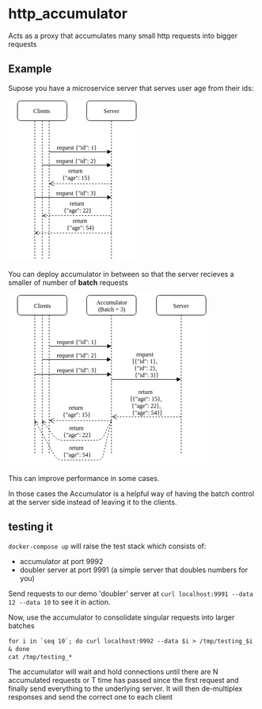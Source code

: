 # http_accumulator
Acts as a proxy that accumulates many small http requests into bigger requests

## Example

Supose you have a microservice server that serves user age from their ids:

![normal client server](docs/client_server.png)

You can deploy accumulator in between so that the server recieves a smaller of number of **batch** requests

![client accumulator server](docs/client_accumulator_server.png)

This can improve performance in some cases.

In those cases the Accumulator is a helpful way of having the batch control at the server side
instead of leaving it to the clients.

## testing it

`docker-compose up` will raise the test stack which consists of:
* accumulator at port 9992
* doubler server at port 9991 (a simple server that doubles numbers for you)

Send requests to our demo 'doubler' server at `curl localhost:9991 --data 12 --data 10` to see it in action.

Now, use the accumulator to consolidate singular requests into larger batches

    for i in `seq 10`; do curl localhost:9992 --data $i > /tmp/testing_$i & done
    cat /tmp/testing_*

The accumulator will wait and hold connections until there are N accumulated requests
or T time has passed since the first request and finally send everything
to the underlying server. It will then de-multiplex responses and send the correct one to each client

